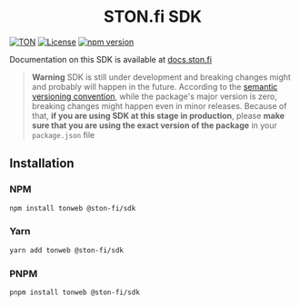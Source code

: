 <div align="center">
 <h1>STON.fi SDK</h1>
</div>

[![TON](https://img.shields.io/badge/based%20on-TON-blue)](https://ton.org/)
[![License](https://img.shields.io/npm/l/@ston-fi/sdk)](https://img.shields.io/npm/l/@ston-fi/sdk)
[![npm version](https://img.shields.io/npm/v/@ston-fi/sdk/latest.svg)](https://www.npmjs.com/package/@ston-fi/sdk/v/latest)

Documentation on this SDK is available at [docs.ston.fi](https://docs.ston.fi/docs/technical-reference/sdk)

> **Warning**
> SDK is still under development and breaking changes might and probably will happen in the future. According to the [semantic versioning convention](https://semver.org/#spec-item-4), while the package's major version is zero, breaking changes might happen even in minor releases. Because of that, **if you are using SDK at this stage in production**, please **make sure that you are using the exact version of the package** in your `package.json` file
> ​

## Installation

### NPM

```bash
npm install tonweb @ston-fi/sdk
```

### Yarn

```bash
yarn add tonweb @ston-fi/sdk
```

### PNPM

```bash
pnpm install tonweb @ston-fi/sdk
```
